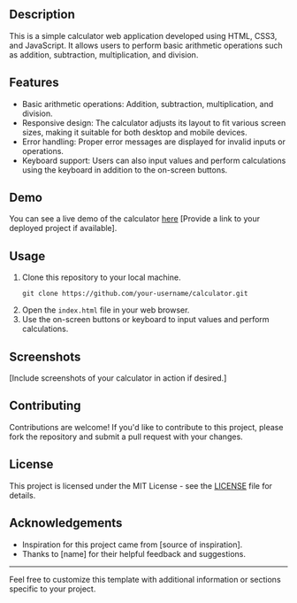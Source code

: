 ## Description
This is a simple calculator web application developed using HTML, CSS3, and JavaScript. It allows users to perform basic arithmetic operations such as addition, subtraction, multiplication, and division.

## Features
- Basic arithmetic operations: Addition, subtraction, multiplication, and division.
- Responsive design: The calculator adjusts its layout to fit various screen sizes, making it suitable for both desktop and mobile devices.
- Error handling: Proper error messages are displayed for invalid inputs or operations.
- Keyboard support: Users can also input values and perform calculations using the keyboard in addition to the on-screen buttons.

## Demo
You can see a live demo of the calculator [here](#) [Provide a link to your deployed project if available].

## Usage
1. Clone this repository to your local machine.
   ```
   git clone https://github.com/your-username/calculator.git
   ```
2. Open the `index.html` file in your web browser.
3. Use the on-screen buttons or keyboard to input values and perform calculations.

## Screenshots
[Include screenshots of your calculator in action if desired.]

## Contributing
Contributions are welcome! If you'd like to contribute to this project, please fork the repository and submit a pull request with your changes.

## License
This project is licensed under the MIT License - see the [LICENSE](LICENSE) file for details.

## Acknowledgements
- Inspiration for this project came from [source of inspiration].
- Thanks to [name] for their helpful feedback and suggestions.

---

Feel free to customize this template with additional information or sections specific to your project.
